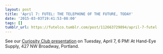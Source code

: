 ```yaml
---
layout: post
title: 'April 7: FUTEL: THE TELEPHONE OF THE FUTURE, TODAY'
date: '2015-03-03T19:41:53-08:00'
tags: []
tumblr_url: https://futelco.tumblr.com/post/112663729894/april-7-futel-the-telephone-of-the-future-today
---
```

See our [Curiosity Club presentation](http://www.handeyesupply.com/blogs/curiosityclub/17349601-karl-anderson-futel-04-07-2015) on Tuesday, April 7, 6 PM! At Hand-Eye Supply, 427 NW Broadway, Portland.

